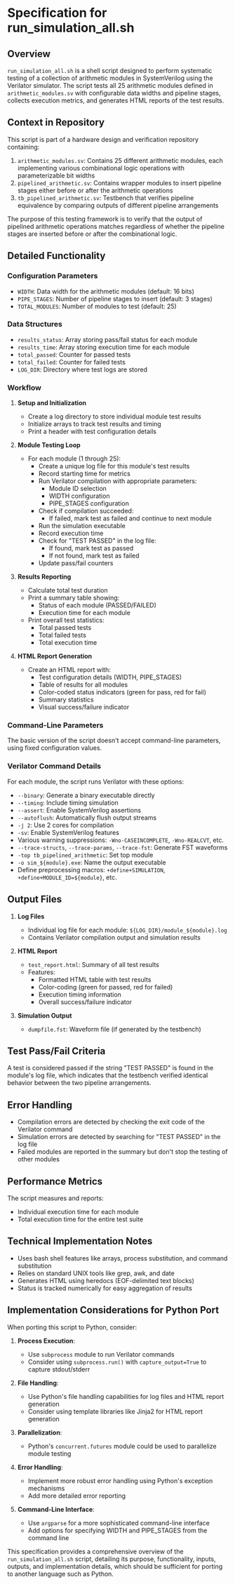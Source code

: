 # Specification for run_simulation_all.sh

## Overview

`run_simulation_all.sh` is a shell script designed to perform systematic testing of a collection of arithmetic modules in SystemVerilog using the Verilator simulator. The script tests all 25 arithmetic modules defined in `arithmetic_modules.sv` with configurable data widths and pipeline stages, collects execution metrics, and generates HTML reports of the test results.

## Context in Repository

This script is part of a hardware design and verification repository containing:

1. `arithmetic_modules.sv`: Contains 25 different arithmetic modules, each implementing various combinational logic operations with parameterizable bit widths
2. `pipelined_arithmetic.sv`: Contains wrapper modules to insert pipeline stages either before or after the arithmetic operations
3. `tb_pipelined_arithmetic.sv`: Testbench that verifies pipeline equivalence by comparing outputs of different pipeline arrangements

The purpose of this testing framework is to verify that the output of pipelined arithmetic operations matches regardless of whether the pipeline stages are inserted before or after the combinational logic.

## Detailed Functionality

### Configuration Parameters

- `WIDTH`: Data width for the arithmetic modules (default: 16 bits)
- `PIPE_STAGES`: Number of pipeline stages to insert (default: 3 stages)
- `TOTAL_MODULES`: Number of modules to test (default: 25)

### Data Structures

- `results_status`: Array storing pass/fail status for each module
- `results_time`: Array storing execution time for each module
- `total_passed`: Counter for passed tests
- `total_failed`: Counter for failed tests
- `LOG_DIR`: Directory where test logs are stored

### Workflow

1. **Setup and Initialization**
   - Create a log directory to store individual module test results
   - Initialize arrays to track test results and timing
   - Print a header with test configuration details

2. **Module Testing Loop**
   - For each module (1 through 25):
     - Create a unique log file for this module's test results
     - Record starting time for metrics
     - Run Verilator compilation with appropriate parameters:
       - Module ID selection
       - WIDTH configuration
       - PIPE_STAGES configuration
     - Check if compilation succeeded:
       - If failed, mark test as failed and continue to next module
     - Run the simulation executable
     - Record execution time
     - Check for "TEST PASSED" in the log file:
       - If found, mark test as passed
       - If not found, mark test as failed
     - Update pass/fail counters

3. **Results Reporting**
   - Calculate total test duration
   - Print a summary table showing:
     - Status of each module (PASSED/FAILED)
     - Execution time for each module
   - Print overall test statistics:
     - Total passed tests
     - Total failed tests
     - Total execution time

4. **HTML Report Generation**
   - Create an HTML report with:
     - Test configuration details (WIDTH, PIPE_STAGES)
     - Table of results for all modules
     - Color-coded status indicators (green for pass, red for fail)
     - Summary statistics
     - Visual success/failure indicator

### Command-Line Parameters

The basic version of the script doesn't accept command-line parameters, using fixed configuration values.

### Verilator Command Details

For each module, the script runs Verilator with these options:
- `--binary`: Generate a binary executable directly
- `--timing`: Include timing simulation
- `--assert`: Enable SystemVerilog assertions
- `--autoflush`: Automatically flush output streams
- `-j 2`: Use 2 cores for compilation
- `-sv`: Enable SystemVerilog features
- Various warning suppressions: `-Wno-CASEINCOMPLETE`, `-Wno-REALCVT`, etc.
- `--trace-structs`, `--trace-params`, `--trace-fst`: Generate FST waveforms
- `-top tb_pipelined_arithmetic`: Set top module
- `-o sim_${module}.exe`: Name the output executable
- Define preprocessing macros: `+define+SIMULATION`, `+define+MODULE_ID=${module}`, etc.

## Output Files

1. **Log Files**
   - Individual log file for each module: `${LOG_DIR}/module_${module}.log`
   - Contains Verilator compilation output and simulation results

2. **HTML Report**
   - `test_report.html`: Summary of all test results
   - Features:
     - Formatted HTML table with test results
     - Color-coding (green for passed, red for failed)
     - Execution timing information
     - Overall success/failure indicator

3. **Simulation Output**
   - `dumpfile.fst`: Waveform file (if generated by the testbench)

## Test Pass/Fail Criteria

A test is considered passed if the string "TEST PASSED" is found in the module's log file, which indicates that the testbench verified identical behavior between the two pipeline arrangements.

## Error Handling

- Compilation errors are detected by checking the exit code of the Verilator command
- Simulation errors are detected by searching for "TEST PASSED" in the log file
- Failed modules are reported in the summary but don't stop the testing of other modules

## Performance Metrics

The script measures and reports:
- Individual execution time for each module
- Total execution time for the entire test suite

## Technical Implementation Notes

- Uses bash shell features like arrays, process substitution, and command substitution
- Relies on standard UNIX tools like grep, awk, and date
- Generates HTML using heredocs (EOF-delimited text blocks)
- Status is tracked numerically for easy aggregation of results

## Implementation Considerations for Python Port

When porting this script to Python, consider:

1. **Process Execution**:
   - Use `subprocess` module to run Verilator commands
   - Consider using `subprocess.run()` with `capture_output=True` to capture stdout/stderr

2. **File Handling**:
   - Use Python's file handling capabilities for log files and HTML report generation
   - Consider using template libraries like Jinja2 for HTML report generation

3. **Parallelization**:
   - Python's `concurrent.futures` module could be used to parallelize module testing

4. **Error Handling**:
   - Implement more robust error handling using Python's exception mechanisms
   - Add more detailed error reporting

5. **Command-Line Interface**:
   - Use `argparse` for a more sophisticated command-line interface
   - Add options for specifying WIDTH and PIPE_STAGES from the command line

This specification provides a comprehensive overview of the `run_simulation_all.sh` script, detailing its purpose, functionality, inputs, outputs, and implementation details, which should be sufficient for porting to another language such as Python.

